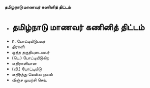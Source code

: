 **தமிழ்நாடு மாணவர் கணினித் திட்டம்**
- # தமிழ்நாடு மாணவர் கணினித் திட்டம்
- n. போட்டியிடுபவர்
- திராளி
- ஒத்த தகுதியுடையவர்
- (பெ.) போட்டியிடுகிற
- எதிராளியான
- (வி.) போட்டியிடு
- எதிர்த்து வெல்ல முயல்
- விஞ்ச முயற்சி செய்.

